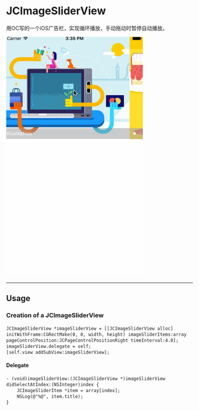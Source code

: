 # JCImageSliderView
用OC写的一个iOS广告栏，实现循环播放，手动拖动时暂停自动播放。


![demo gif](https://raw.githubusercontent.com/Jcdroid/JCImageSliderView/master/demo.gif)

---


## Usage
### Creation of a JCImageSliderView

```
JCImageSliderView *imageSliderView = [[JCImageSliderView alloc] initWithFrame:CGRectMake(0, 0, width, height) imageSliderItems:array pageControlPosition:JCPageControlPositionRight timeInterval:4.0];
imageSliderView.delegate = self;
[self.view addSubView:imageSliderView];
```

#### Delegate
```
- (void)imageSliderView:(JCImageSliderView *)imageSliderView didSelectAtIndex:(NSInteger)index {
    JCImageSliderItem *item = array[index];
    NSLog(@"%@", item.title);
}
```
